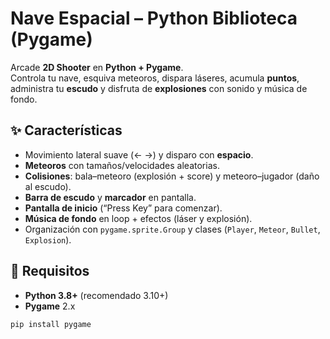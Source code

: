 # Nave Espacial – Python Biblioteca (Pygame)

Arcade **2D Shooter** en **Python + Pygame**.  
Controla tu nave, esquiva meteoros, dispara láseres, acumula **puntos**, administra tu **escudo** y disfruta de **explosiones** con sonido y música de fondo.


## ✨ Características
- Movimiento lateral suave (← →) y disparo con **espacio**.
- **Meteoros** con tamaños/velocidades aleatorias.
- **Colisiones**: bala–meteoro (explosión + score) y meteoro–jugador (daño al escudo).
- **Barra de escudo** y **marcador** en pantalla.
- **Pantalla de inicio** (“Press Key” para comenzar).
- **Música de fondo** en loop + efectos (láser y explosión).
- Organización con `pygame.sprite.Group` y clases (`Player`, `Meteor`, `Bullet`, `Explosion`).

## 🧱 Requisitos
- **Python 3.8+** (recomendado 3.10+)
- **Pygame** 2.x
```bash
pip install pygame



